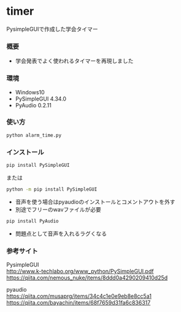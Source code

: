 # timer
PysimpleGUIで作成した学会タイマー<br>

### 概要<br>
* 学会発表でよく使われるタイマーを再現しました<br>
### 環境<br>
* Windows10<br>
* PySimpleGUI 4.34.0
* PyAudio     0.2.11
### 使い方<br>
```bash
python alarm_time.py
```

### インストール<br>
```bash
pip install PySimpleGUI
```
または
```bash
python -m pip install PySimpleGUI
```
* 音声を使う場合はpyaudioのインストールとコメントアウトを外す
* 別途でフリーのwavファイルが必要
```bash
pip install PyAudio
```
* 問題点として音声を入れるラグくなる

### 参考サイト<br>
PysimpleGUI<br>
http://www.k-techlabo.org/www_python/PySimpleGUI.pdf<br> 
https://qiita.com/nemous_nuke/items/8ddd0a4290209410d25d<br>

pyaudio<br>
https://qiita.com/musaprg/items/34c4c1e0e9eb8e8cc5a1<br>
https://qiita.com/bayachin/items/68f7659d31fa6c836317<br>
